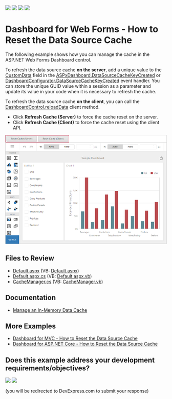 <!-- default badges list -->
![](https://img.shields.io/endpoint?url=https://codecentral.devexpress.com/api/v1/VersionRange/188188660/24.1.2%2B)
[![](https://img.shields.io/badge/Open_in_DevExpress_Support_Center-FF7200?style=flat-square&logo=DevExpress&logoColor=white)](https://supportcenter.devexpress.com/ticket/details/T828692)
[![](https://img.shields.io/badge/📖_How_to_use_DevExpress_Examples-e9f6fc?style=flat-square)](https://docs.devexpress.com/GeneralInformation/403183)
[![](https://img.shields.io/badge/💬_Leave_Feedback-feecdd?style=flat-square)](#does-this-example-address-your-development-requirementsobjectives)
<!-- default badges end -->

# Dashboard for Web Forms - How to Reset the Data Source Cache

The following example shows how you can manage the cache in the ASP.NET Web Forms Dashboard control.

To refresh the data source cache **on the server**, add a unique value to the [CustomData](https://docs.devexpress.com/Dashboard/DevExpress.DashboardCommon.IDataSourceCacheKey.CustomData) field in the [ASPxDashboard.DataSourceCacheKeyCreated](https://docs.devexpress.com/Dashboard/DevExpress.DashboardWeb.ASPxDashboard.DataSourceCacheKeyCreated) or [DashboardConfigurator.DataSourceCacheKeyCreated](http://docs.devexpress.com/Dashboard/DevExpress.DashboardWeb.DashboardConfigurator.DataSourceCacheKeyCreated) event handler. You can store the unique GUID value within a session as a parameter and update its value in your code when it is necessary to refresh the cache.

To refresh the data source cache **on the client**, you can call the [DashboardControl.reloadData](https://docs.devexpress.com/Dashboard/js-DevExpress.Dashboard.DashboardControl#js_DevExpress_Dashboard_DashboardControl_reloadData) client method.

- Click **Refresh Cache (Server)** to force the cache reset on the server.
- Click **Refresh Cache (Client)** to force the cache reset using the client API.

![](reset-cache-buttons.png)


## Files to Review

- [Default.aspx](/CS/WebFormsDashboardUseDifferentCaches/Default.aspx) (VB: [Default.aspx](/VB/WebFormsDashboardUseDifferentCaches/Default.aspx))
- [Default.aspx.cs](/CS/WebFormsDashboardUseDifferentCaches/Default.aspx.cs) (VB: [Default.aspx.vb](/VB/WebFormsDashboardUseDifferentCaches/Default.aspx.vb))
- [CacheManager.cs](/CS/WebFormsDashboardUseDifferentCaches/CacheManager.cs) (VB: [CacheManager.vb](/VB/WebFormsDashboardUseDifferentCaches/CacheManager.vb))

## Documentation

- [Manage an In-Memory Data Cache](https://docs.devexpress.com/Dashboard/400984)

## More Examples

- [Dashboard for MVC - How to Reset the Data Source Cache](https://github.com/DevExpress-Examples/mvc-dashboard-use-different-caches)
- [Dashboard for ASP.NET Core - How to Reset the Data Source Cache](https://github.com/DevExpress-Examples/aspnet-core-dashboard-use-different-caches)
<!-- feedback -->
## Does this example address your development requirements/objectives?

[<img src="https://www.devexpress.com/support/examples/i/yes-button.svg"/>](https://www.devexpress.com/support/examples/survey.xml?utm_source=github&utm_campaign=web-forms-dashboard-use-different-caches&~~~was_helpful=yes) [<img src="https://www.devexpress.com/support/examples/i/no-button.svg"/>](https://www.devexpress.com/support/examples/survey.xml?utm_source=github&utm_campaign=web-forms-dashboard-use-different-caches&~~~was_helpful=no)

(you will be redirected to DevExpress.com to submit your response)
<!-- feedback end -->
